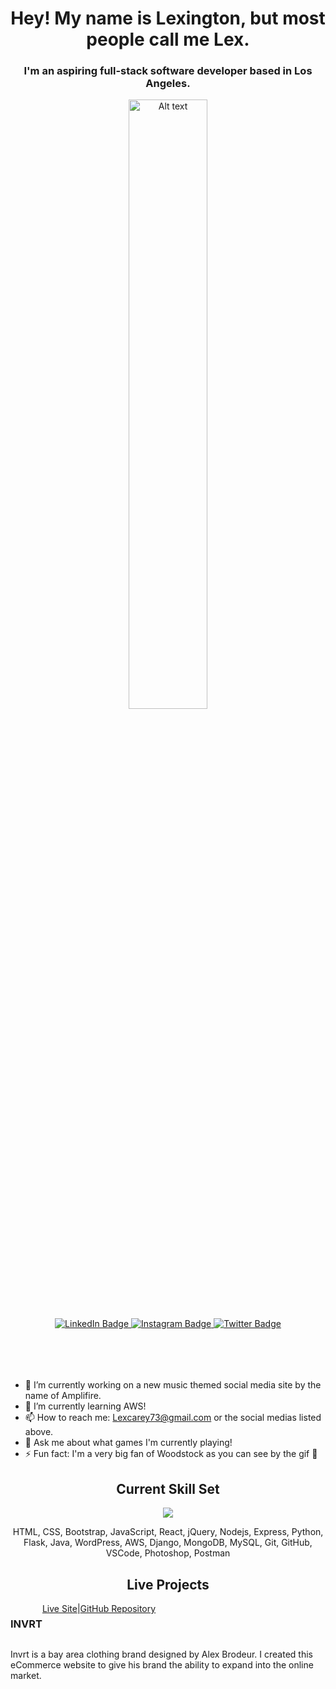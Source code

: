 <h1 align="center">Hey! My name is Lexington, but most people call me Lex.</h1>
<h3 align="center">I'm an aspiring full-stack software developer based in Los Angeles.</h3>
<div align="center" style="width:100%;">
  <img
  src="https://i.giphy.com/media/JcqgN61gtB37jRVy2W/giphy.webp"
  alt="Alt text"
  title="Optional title"
  style="width: 50%;">
</div>
<div align="center" style="margin: 0 0 50px 0">
  <a href="https://www.linkedin.com/in/lexington-carey/">
    <img src="https://img.shields.io/badge/LinkedIn-blue?style=for-the-badge&logo=linkedin&logoColor=white" alt="LinkedIn Badge"/>
  </a>
  <a href="https://www.instagram.com/akuadrowned/">
    <img src="https://img.shields.io/badge/Instagram-E4405F?style=for-the-badge&logo=instagram&logoColor=white" alt="Instagram Badge"/>
  </a>
  <a href="https://twitter.com/AkuaDrowned">
    <img src="https://img.shields.io/badge/Twitter-blue?style=for-the-badge&logo=twitter&logoColor=white" alt="Twitter Badge"/>
  </a>
</div>
<br/>

- 🔭 I’m currently working on a new music themed social media site by the name of Amplifire.
- 🌱 I’m currently learning AWS!
- 📫 How to reach me: Lexcarey73@gmail.com or the social medias listed above.
- 💬 Ask me about what games I'm currently playing!
- ⚡ Fun fact: I'm a very big fan of Woodstock as you can see by the gif 🤣

<h2 align="center">Current Skill Set</h2>
<p align="center">
    <img src="https://skillicons.dev/icons?i=html,css,bootstrap,js,react,jquery,nodejs,express,py,flask,java,wordpress,aws,django,mongodb,mysql,git,github,vscode,ps,postman&perline=7" />
</p>
<p align="center">HTML, CSS, Bootstrap, JavaScript, React, jQuery, Nodejs, Express, Python, Flask, Java, WordPress, AWS, Django, MongoDB, MySQL, Git, GitHub, VSCode, Photoshop, Postman</p>

<h2 align="center">Live Projects</h2>
<div style="display:flex;"><h3>INVRT</h3><a href="https://invrtofficial.com/">Live Site</a> | <a href="https://github.com/LexCarey/invrt">GitHub Repository</a></div>
<p>Invrt is a bay area clothing brand designed by Alex Brodeur. I created this eCommerce website to give his brand the ability to expand into the online market.</p>
